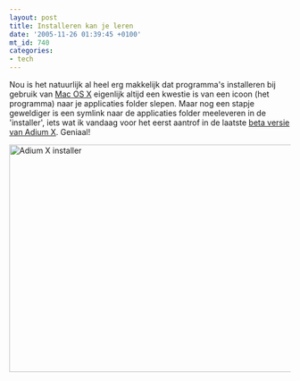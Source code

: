 ```yaml
---
layout: post
title: Installeren kan je leren
date: '2005-11-26 01:39:45 +0100'
mt_id: 740
categories:
- tech
---
```

Nou is het natuurlijk al heel erg makkelijk dat programma's installeren bij gebruik van <a href="http://www.apple.com/nl/macosx/">Mac OS X</a> eigenlijk altijd een kwestie is van een icoon (het programma) naar je applicaties folder slepen. Maar nog een stapje geweldiger is een symlink naar de applicaties folder meeleveren in de 'installer', iets wat ik vandaag voor het eerst aantrof in de laatste <a href="http://beta.adiumx.com/">beta versie van Adium X</a>. Geniaal!

<img src="{{ site.url }}/images/adium_installer.jpg" width="508" height="407" alt="Adium X installer" />
